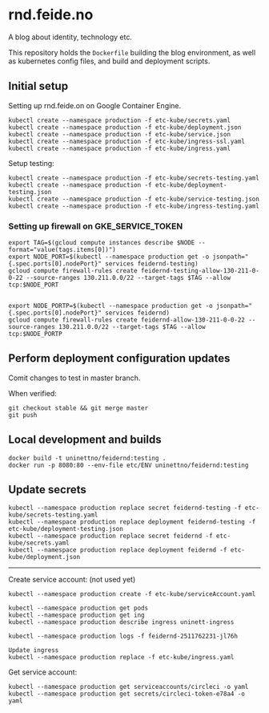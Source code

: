 # rnd.feide.no

A blog about identity, technology etc.

This repository holds the `Dockerfile` building the blog environment, as well as kubernetes config files, and build and deployment scripts.




## Initial setup

Setting up rnd.feide.on on Google Container Engine.

```
kubectl create --namespace production -f etc-kube/secrets.yaml
kubectl create --namespace production -f etc-kube/deployment.json
kubectl create --namespace production -f etc-kube/service.json
kubectl create --namespace production -f etc-kube/ingress-ssl.yaml
kubectl create --namespace production -f etc-kube/ingress.yaml
```


Setup testing:

```
kubectl create --namespace production -f etc-kube/secrets-testing.yaml
kubectl create --namespace production -f etc-kube/deployment-testing.json
kubectl create --namespace production -f etc-kube/service-testing.json
kubectl create --namespace production -f etc-kube/ingress-testing.yaml
```




### Setting up firewall on GKE_SERVICE_TOKEN

```
export TAG=$(gcloud compute instances describe $NODE --format="value(tags.items[0])")
export NODE_PORT=$(kubectl --namespace production get -o jsonpath="{.spec.ports[0].nodePort}" services feidernd-testing)
gcloud compute firewall-rules create feidernd-testing-allow-130-211-0-0-22 --source-ranges 130.211.0.0/22 --target-tags $TAG --allow tcp:$NODE_PORT


export NODE_PORTP=$(kubectl --namespace production get -o jsonpath="{.spec.ports[0].nodePort}" services feidernd)
gcloud compute firewall-rules create feidernd-allow-130-211-0-0-22 --source-ranges 130.211.0.0/22 --target-tags $TAG --allow tcp:$NODE_PORTP
```


## Perform deployment configuration updates

Comit changes to test in master branch.

When verified:

```
git checkout stable && git merge master
git push
```



## Local development and builds

```
docker build -t uninettno/feidernd:testing .
docker run -p 8080:80 --env-file etc/ENV uninettno/feidernd:testing
```

## Update secrets

```
kubectl --namespace production replace secret feidernd-testing -f etc-kube/secrets-testing.yaml
kubectl --namespace production replace deployment feidernd-testing -f etc-kube/deployment-testing.json
kubectl --namespace production replace secret feidernd -f etc-kube/secrets.yaml
kubectl --namespace production replace deployment feidernd -f etc-kube/deployment.json
```


----


Create service account: (not used yet)
```
kubectl --namespace production create -f etc-kube/serviceAccount.yaml
```

```
kubectl --namespace production get pods
kubectl --namespace production get ing
kubectl --namespace production describe ingress uninett-ingress

kubectl --namespace production logs -f feidernd-2511762231-jl76h

Update ingress
kubectl --namespace production replace -f etc-kube/ingress.yaml
```


Get service account:

```
kubectl --namespace production get serviceaccounts/circleci -o yaml
kubectl --namespace production get secrets/circleci-token-e78a4 -o yaml
```
